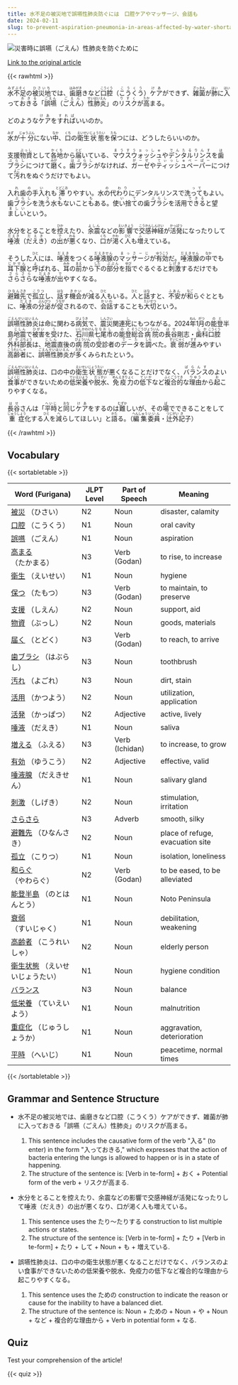 ```yaml
---
title: 水不足の被災地で誤嚥性肺炎防ぐには　口腔ケアやマッサージ、会話も
date: 2024-02-11
slug: to-prevent-aspiration-pneumonia-in-areas-affected-by-water-shortage-oral-care-massage-and-communication-are-important
---
```


![災害時に誤嚥（ごえん）性肺炎を防ぐために](https://www.asahicom.jp/imgopt/img/46316b818f/comm/AS20240208002494.jpg "災害時に誤嚥（ごえん）性肺炎を防ぐために")

[Link to the original article](https://asahi.com/articles/ASS285KCPS10UTFL00D.html?iref=pc_apital_top__n)

{{< rawhtml >}}
<p><ruby>水不足<rt>みずぶそく</rt></ruby>の<ruby>被災地<rt>ひさいち</rt></ruby>では、<ruby>歯磨<rt>はみがき</rt></ruby>きなど<ruby>口腔<rt>こうくう</rt></ruby>（<ruby>こうくう<rt>こうくう</rt></ruby>）<ruby>ケア<rt>けあ</rt></ruby>ができず、<ruby>雑菌<rt>ざっきん</rt></ruby>が<ruby>肺<rt>はい</rt></ruby>に<ruby>入<rt>はい</rt></ruby>って<ruby>おきる<rt>おきる</rt></ruby>「<ruby>誤嚥<rt>ごえん</rt></ruby>（<ruby>ごえん<rt>ごえん</rt></ruby>）<ruby>性<rt>せい</rt></ruby><ruby>肺炎<rt>はいえん</rt></ruby>」の<ruby>リスク<rt>りすく</rt></ruby>が<ruby>高<rt>たか</rt></ruby>まる。</p>

<p>どのような<ruby>ケア<rt>けあ</rt></ruby>を<ruby>すれば<rt>すれば</rt></ruby>いいのか。</p>

<p><ruby>水<rt>みず</rt></ruby>が<ruby>十分<rt>じゅうぶん</rt></ruby>にない<ruby>中<rt>なか</rt></ruby>、<ruby>口<rt>くち</rt></ruby>の<ruby>衛生<rt>えいせい</rt></ruby><ruby>状態<rt>じょうたい</rt></ruby>を<ruby>保<rt>たも</rt></ruby>つには、どうしたらいいのか。</p>

<p>支援<ruby>物資<rt>ぶっし</rt></ruby>として<ruby>各地<rt>かくち</rt></ruby>から<ruby>届<rt>とど</rt></ruby>いている、<ruby>マウスウォッシュ<rt>まうすうぉっしゅ</rt></ruby>や<ruby>デンタルリンス<rt>でんたるりんす</rt></ruby>を<ruby>歯<rt>は</rt></ruby><ruby>ブラシ<rt>ぶらし</rt></ruby>につけて<ruby>磨<rt>みが</rt></ruby>く。<ruby>歯<rt>は</rt></ruby><ruby>ブラシ<rt>ぶらし</rt></ruby>がなければ、<ruby>ガーゼ<rt>がーぜ</rt></ruby>や<ruby>ティッシュペーパー<rt>てぃっしゅぺーぱー</rt></ruby>につけて<ruby>汚<rt>よご</rt></ruby>れをぬぐうだけでもよい。</p>

<p>入<ruby>れ<rt>れ</rt></ruby>歯<ruby>の<rt>の</rt></ruby>手<ruby>入<rt>い</rt></ruby>れも<ruby>滞<rt>とどこお</rt></ruby>りやすい。水<ruby>の<rt>の</rt></ruby>代<ruby>わり<rt>わり</rt></ruby>にデンタルリンスで洗<ruby>って<rt>って</rt></ruby>もよい。歯<ruby>ブラシ<rt>ぶらし</rt></ruby>を洗<ruby>う<rt>う</rt></ruby>水<ruby>も<rt>も</rt></ruby>ないこと<ruby>も<rt>も</rt></ruby>ある。使<ruby>い<rt>い</rt></ruby>捨<ruby>て<rt>て</rt></ruby>の歯<ruby>ブラシ<rt>ぶらし</rt></ruby>を活用<ruby>できる<rt>できる</rt></ruby>と望<ruby>ましい<rt>ましい</rt></ruby>という。</p>

<p>水分をとることを<ruby>控<rt>ひか</rt></ruby>えたり、<ruby>余震<rt>よしん</rt></ruby>などの<ruby>影響<rt>えいきょう</rt></ruby>で<ruby>交感神経<rt>こうかんしんけい</rt></ruby>が<ruby>活発<rt>かっぱつ</rt></ruby>になったりして<ruby>唾液<rt>だえき</rt></ruby>（<ruby>だえき<rt>だえき</rt></ruby>）の<ruby>出<rt>で</rt></ruby>が<ruby>悪<rt>わる</rt></ruby>くなり、<ruby>口<rt>くち</rt></ruby>が<ruby>渇<rt>かわ</rt></ruby>く<ruby>人<rt>ひと</rt></ruby>も<ruby>増<rt>ふ</rt></ruby>えている。</p>

<p>そうした<ruby>人<rt>ひと</rt></ruby>には、<ruby>唾液<rt>だえき</rt></ruby>をつくる<ruby>唾液腺<rt>だえきせん</rt></ruby>の<ruby>マッサージ<rt>まっさーじ</rt></ruby>が<ruby>有効<rt>ゆうこう</rt></ruby>だ。<ruby>唾液腺<rt>だえきせん</rt></ruby>の<ruby>中<rt>なか</rt></ruby>でも<ruby>耳下腺<rt>じかせん</rt></ruby>と<ruby>呼<rt>よ</rt></ruby>ばれる、<ruby>耳<rt>みみ</rt></ruby>の<ruby>前<rt>まえ</rt></ruby>から<ruby>下<rt>した</rt></ruby>の<ruby>部分<rt>ぶぶん</rt></ruby>を<ruby>指<rt>ゆび</rt></ruby>でぐるぐると<ruby>刺激<rt>しげき</rt></ruby>するだけでも<ruby>さらさら<rt>さらさら</rt></ruby>な<ruby>唾液<rt>だえき</rt></ruby>が<ruby>出<rt>で</rt></ruby>やすくなる。</p>

<p><ruby>避難<rt>ひなん</rt></ruby><ruby>先<rt>さき</rt></ruby>で<ruby>孤立<rt>こりつ</rt></ruby>し、<ruby>話<rt>はな</rt></ruby>す<ruby>機会<rt>きかい</rt></ruby>が<ruby>減<rt>へ</rt></ruby>る<ruby>人<rt>ひと</rt></ruby>もいる。<ruby>人<rt>ひと</rt></ruby>と<ruby>話<rt>はな</rt></ruby>すと、<ruby>不安<rt>ふあん</rt></ruby>が<ruby>和<rt>なご</rt></ruby>らぐとともに、<ruby>唾液<rt>だえき</rt></ruby>の<ruby>分泌<rt>ぶんぴつ</rt></ruby>が<ruby>促<rt>うなが</rt></ruby>されるので、<ruby>会話<rt>かいわ</rt></ruby>することも<ruby>大切<rt>たいせつ</rt></ruby>という。</p>

<p><ruby>誤嚥性肺炎<rt>ごえんせいはいえん</rt></ruby>は命に関わる<ruby>病気<rt>びょうき</rt></ruby>で、<ruby>震災<rt>しんさい</rt></ruby>関連<ruby>死<rt>し</rt></ruby>にもつながる。2024<ruby>年<rt>ねん</rt></ruby>1<ruby>月<rt>がつ</rt></ruby>の<ruby>能登<rt>のと</rt></ruby>半島<ruby>地震<rt>じしん</rt></ruby>で<ruby>被害<rt>ひがい</rt></ruby>を<ruby>受<rt>う</rt></ruby>けた、<ruby>石川<rt>いしかわ</rt></ruby><ruby>県<rt>けん</rt></ruby><ruby>七尾<rt>ななお</rt></ruby><ruby>市<rt>し</rt></ruby>の<ruby>能登<rt>のと</rt></ruby><ruby>総合<rt>そうごう</rt></ruby><ruby>病院<rt>びょういん</rt></ruby>の<ruby>長谷<rt>はせ</rt></ruby>剛志・<ruby>歯科<rt>しか</rt></ruby><ruby>口腔<rt>こうくう</rt></ruby><ruby>外科<rt>げか</rt></ruby><ruby>部長<rt>ぶちょう</rt></ruby>は、<ruby>地震<rt>じしん</rt></ruby>直後の<ruby>病院<rt>びょういん</rt></ruby>の<ruby>受<rt>う</rt></ruby>診者の<ruby>データ<rt>でーた</rt></ruby>を<ruby>調<rt>しら</rt></ruby>べた。<ruby>衰弱<rt>すいじゃく</rt></ruby>が<ruby>進<rt>すす</rt></ruby>みやすい<ruby>高齢者<rt>こうれいしゃ</rt></ruby>に、<ruby>誤嚥性肺炎<rt>ごえんせいはいえん</rt></ruby>が<ruby>多<rt>おお</rt></ruby>くみられたという。</p>

<p><ruby>誤嚥性肺炎<rt>ごえんせいはいえん</rt></ruby>は、口の中の<ruby>衛生<rt>えいせい</rt></ruby><ruby>状態<rt>じょうたい</rt></ruby>が悪くなることだけでなく、<ruby>バランス<rt>ばらんす</rt></ruby>のよい<ruby>食事<rt>しょくじ</rt></ruby>ができないための<ruby>低栄養<rt>ていえいよう</rt></ruby>や<ruby>脱水<rt>だっすい</rt></ruby>、<ruby>免疫力<rt>めんえきりょく</rt></ruby>の<ruby>低下<rt>ていか</rt></ruby>など<ruby>複合的<rt>ふくごうてき</rt></ruby>な<ruby>理由<rt>りゆう</rt></ruby>から<ruby>起<rt>お</rt></ruby>こりやすくなる。</p>

<p><ruby>長谷<rt>はせ</rt></ruby>さんは「<ruby>平時<rt>へいじ</rt></ruby>と<ruby>同<rt>おな</rt></ruby>じ<ruby>ケア<rt>けあ</rt></ruby>をするのは<ruby>難<rt>むずか</rt></ruby>しいが、その<ruby>場<rt>ば</rt></ruby>でできることをして<ruby>重症<rt>じゅうしょう</rt></ruby>化する<ruby>人<rt>ひと</rt></ruby>を<ruby>減<rt>へ</rt></ruby>らしてほしい」と<ruby>語<rt>かた</rt></ruby>る。（<ruby>編集<rt>へんしゅう</rt></ruby><ruby>委員<rt>いいん</rt></ruby>・<ruby>辻<rt>つじ</rt></ruby><ruby>外<rt>がい</rt></ruby><ruby>記<rt>き</rt></ruby>子）</p>
{{< /rawhtml >}}

## Vocabulary


{{< sortabletable >}}

| Word (Furigana) | JLPT Level | Part of Speech | Meaning |
|-------------------|------------|----------------|---------|
|[被災](https://jisho.org/search/%E8%A2%AB%E7%81%BD) （ひさい）| N2 | Noun | disaster, calamity |
|[口腔](https://jisho.org/search/%E5%8F%A3%E8%85%94) （こうくう）| N1 | Noun | oral cavity |
|[誤嚥](https://jisho.org/search/%E8%AA%A4%E5%9A%A5) （ごえん）| N1 | Noun | aspiration |
|[高まる](https://jisho.org/search/%E9%AB%98%E3%81%BE%E3%82%8B) （たかまる）| N3 | Verb (Godan) | to rise, to increase |
|[衛生](https://jisho.org/search/%E8%A1%9B%E7%94%9F) （えいせい）| N1 | Noun | hygiene |
|[保つ](https://jisho.org/search/%E4%BF%9D%E3%81%A4) （たもつ）| N3 | Verb (Godan) | to maintain, to preserve |
|[支援](https://jisho.org/search/%E6%94%AF%E6%8F%B4) （しえん）| N2 | Noun | support, aid |
|[物資](https://jisho.org/search/%E7%89%A9%E8%B3%87) （ぶっし）| N2 | Noun | goods, materials |
|[届く](https://jisho.org/search/%E5%B1%8A%E3%81%8F) （とどく）| N3 | Verb (Godan) | to reach, to arrive |
|[歯ブラシ](https://jisho.org/search/%E6%AD%AF%E3%83%96%E3%83%A9%E3%82%B7) （はぶらし）| N3 | Noun | toothbrush |
|[汚れ](https://jisho.org/search/%E6%B1%9A%E3%82%8C) （よごれ）| N3 | Noun | dirt, stain |
|[活用](https://jisho.org/search/%E6%B4%BB%E7%94%A8) （かつよう）| N2 | Noun | utilization, application |
|[活発](https://jisho.org/search/%E6%B4%BB%E7%99%BA) （かっぱつ）| N2 | Adjective | active, lively |
|[唾液](https://jisho.org/search/%E5%94%BE%E6%B6%B2) （だえき）| N1 | Noun | saliva |
|[増える](https://jisho.org/search/%E5%A2%97%E3%81%88%E3%82%8B) （ふえる）| N3 | Verb (Ichidan) | to increase, to grow |
|[有効](https://jisho.org/search/%E6%9C%89%E5%8A%B9) （ゆうこう）| N2 | Adjective | effective, valid |
|[唾液腺](https://jisho.org/search/%E5%94%BE%E6%B6%B2%E8%85%BA) （だえきせん）| N1 | Noun | salivary gland |
|[刺激](https://jisho.org/search/%E5%88%BA%E6%BF%80) （しげき）| N2 | Noun | stimulation, irritation |
|[さらさら](https://jisho.org/search/%E3%81%95%E3%82%89%E3%81%95%E3%82%89)| N3 | Adverb | smooth, silky |
|[避難先](https://jisho.org/search/%E9%81%BF%E9%9B%A3%E5%85%88) （ひなんさき）| N2 | Noun | place of refuge, evacuation site |
|[孤立](https://jisho.org/search/%E5%AD%A4%E7%AB%8B) （こりつ）| N1 | Noun | isolation, loneliness |
|[和らぐ](https://jisho.org/search/%E5%92%8C%E3%82%89%E3%81%90) （やわらぐ）| N2 | Verb (Godan) | to be eased, to be alleviated |
|[能登半島](https://jisho.org/search/%E8%83%BD%E7%99%BB%E5%8D%8A%E5%B3%B6) （のとはんとう）| N1 | Noun | Noto Peninsula |
|[衰弱](https://jisho.org/search/%E8%A1%B0%E5%BC%B1) （すいじゃく）| N1 | Noun | debilitation, weakening |
|[高齢者](https://jisho.org/search/%E9%AB%98%E9%BD%A2%E8%80%85) （こうれいしゃ）| N2 | Noun | elderly person |
|[衛生状態](https://jisho.org/search/%E8%A1%9B%E7%94%9F%E7%8A%B6%E6%85%8B) （えいせいじょうたい）| N1 | Noun | hygiene condition |
|[バランス](https://jisho.org/search/%E3%83%90%E3%83%A9%E3%83%B3%E3%82%B9)| N3 | Noun | balance |
|[低栄養](https://jisho.org/search/%E4%BD%8E%E6%A0%84%E9%A4%8A) （ていえいよう）| N1 | Noun | malnutrition |
|[重症化](https://jisho.org/search/%E9%87%8D%E7%97%87%E5%8C%96) （じゅうしょうか）| N1 | Noun | aggravation, deterioration |
|[平時](https://jisho.org/search/%E5%B9%B3%E6%99%82) （へいじ）| N1 | Noun | peacetime, normal times |

{{< /sortabletable >}}


## Grammar and Sentence Structure

- 水不足の被災地では、歯磨きなど口腔（こうくう）ケアができず、雑菌が肺に入っておきる「誤嚥（ごえん）性肺炎」のリスクが高まる。

    1. This sentence includes the causative form of the verb "入る" (to enter) in the form "入っておきる," which expresses that the action of bacteria entering the lungs is allowed to happen or is in a state of happening.
    2. The structure of the sentence is: [Verb in te-form] + おく + Potential form of the verb + リスクが高まる.

- 水分をとることを控えたり、余震などの影響で交感神経が活発になったりして唾液（だえき）の出が悪くなり、口が渇く人も増えている。

    1. This sentence uses the たり〜たりする construction to list multiple actions or states.
    2. The structure of the sentence is: [Verb in te-form] + たり + [Verb in te-form] + たり + して + Noun + も + 増えている.

- 誤嚥性肺炎は、口の中の衛生状態が悪くなることだけでなく、バランスのよい食事ができないための低栄養や脱水、免疫力の低下など複合的な理由から起こりやすくなる。

    1. This sentence uses the ための construction to indicate the reason or cause for the inability to have a balanced diet.
    2. The structure of the sentence is: Noun + ための + Noun + や + Noun + など + 複合的な理由から + Verb in potential form + なる.

## Quiz

Test your comprehension of the article!

{{< quiz >}}